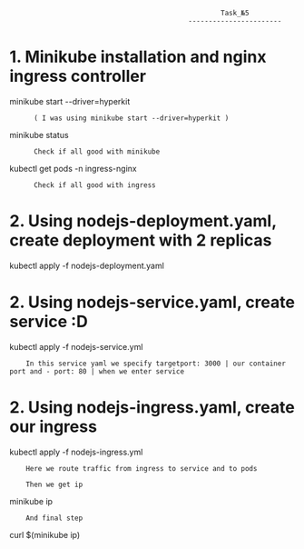                                                         Task_№5
                                                -----------------------

# 1. Minikube installation and nginx ingress controller 
minikube start --driver=hyperkit

          ( I was using minikube start --driver=hyperkit )
minikube status

          Check if all good with minikube
kubectl get pods -n ingress-nginx

          Check if all good with ingress

# 2. Using nodejs-deployment.yaml, create deployment with 2 replicas

kubectl apply -f nodejs-deployment.yaml

# 2. Using nodejs-service.yaml, create service :D

kubectl apply -f nodejs-service.yml

        In this service yaml we specify targetport: 3000 | our container port and - port: 80 | when we enter service

# 2. Using nodejs-ingress.yaml, create our ingress

kubectl apply -f nodejs-ingress.yml

        Here we route traffic from ingress to service and to pods

        Then we get ip

minikube ip

        And final step

curl $(minikube ip)
